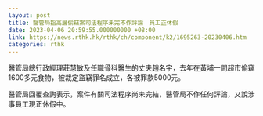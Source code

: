 ```yaml
---
layout: post
title: 醫管局指高層偷竊案司法程序未完不作評論　員工正休假
date: 2023-04-06 20:59:55.000000000 +08:00
link: https://news.rthk.hk/rthk/ch/component/k2/1695263-20230406.htm
categories: rthk
---
```


醫管局總行政經理莊慧敏及任職骨科醫生的丈夫趙名宇，去年在黃埔一間超市偷竊1600多元食物，被裁定盜竊罪名成立，各被罪款5000元。

醫管局回覆查詢表示，案件有關司法程序尚未完結，醫管局不作任何評論，又說涉事員工現正休假中。
